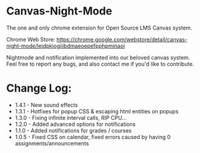 # Canvas-Night-Mode
The one and only chrome extension for Open Source LMS Canvas system.

Chrome Web Store: https://chrome.google.com/webstore/detail/canvas-night-mode/lejdpkjogiiibdmaeoepefpphpminaoi

Nightmode and notification implemented into our beloved canvas system.
Feel free to report any bugs, and also contact me if you'd like to contribute.

# Change Log:
- 1.4.1 - New sound effects
- 1.3.1 - Hotfixes for popup CSS & escaping html entities on popups
- 1.3.0 - Fixing infinite interval calls, RIP CPU...
- 1.2.0 - Added advanced options for notifications
- 1.1.0 - Added notifications for grades / courses
- 1.0.5 - Fixed CSS on calendar, fixed errors caused by having 0 assignments/announcements
